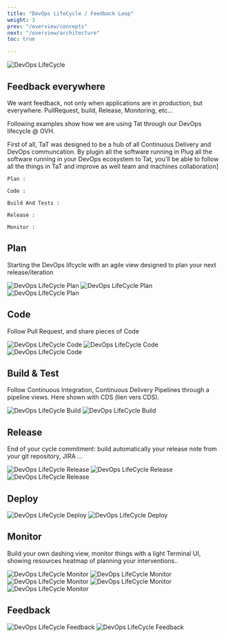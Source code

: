 ```yaml
---
title: "DevOps LifeCycle / Feedback Loop"
weight: 3
prev: "/overview/concepts"
next: "/overview/architecture"
toc: true

---
```


![DevOps LifeCycle](/imgs/devops-lifecycle.png?width=50%)

## Feedback everywhere
We want feedback, not only when applications are in production, but everywhere.
PullRequest, build, Release, Monitoring, etc...

Following examples show how we are using Tat through our DevOps lifecycle @ OVH.

First of all, TaT was designed to be a hub of all Continuous Delivery and DevOps communcation. By plugin all the software running in Plug all the software running in your DevOps ecosystem to Tat, you'll be able to follow all the things in TaT and improve as well team and machines collaboration]


    Plan :

    Code :

    Build And Tests :

    Release :

    Monitor :

## Plan

Starting the DevOps lifcycle with an agile view designed to plan your next release/iteration

![DevOps LifeCycle Plan](/imgs/devops-lifecycle-plan.png?width=250px)
![DevOps LifeCycle Plan](/imgs/devops-lifecycle-plan-agile.png?width=750px)
![DevOps LifeCycle Plan](/imgs/devops-lifecycle-plan-roadmap.png?width=750px)

## Code

Follow Pull Request, and share pieces of Code

![DevOps LifeCycle Code](/imgs/devops-lifecycle-code.png?width=250px)
![DevOps LifeCycle Code](/imgs/devops-lifecycle-code-gist.png?width=750px)
![DevOps LifeCycle Code](/imgs/devops-lifecycle-code-pull-request.png?width=750px)

## Build & Test

Follow Continuous Integration, Continuous Delivery Pipelines through a pipeline views. Here shown with CDS (lien vers CDS).

![DevOps LifeCycle Build](/imgs/devops-lifecycle-build.png?width=250px)
![DevOps LifeCycle Build](/imgs/devops-lifecycle-build-cds.png?width=750px)

## Release

End of your cycle commitment: build automatically your release note from your git repository, JIRA ...

![DevOps LifeCycle Release](/imgs/devops-lifecycle-release.png?width=250px)
![DevOps LifeCycle Release](/imgs/devops-lifecycle-release-changelog-1.png?width=750px)
![DevOps LifeCycle Release](/imgs/devops-lifecycle-release-changelog-2.png?width=750px)

## Deploy

![DevOps LifeCycle Deploy](/imgs/devops-lifecycle-deploy.png?width=250px)
![DevOps LifeCycle Deploy](/imgs/devops-lifecycle-build-cds.png?width=750px)

## Monitor

Build your own dashing view, monitor things with a light Terminal UI, showing resources heatmap of planning your interventions..

![DevOps LifeCycle Monitor](/imgs/devops-lifecycle-monitor.png?width=250px)
![DevOps LifeCycle Monitor](/imgs/devops-lifecycle-monitor-dashboard.png?width=750px)
![DevOps LifeCycle Monitor](/imgs/devops-lifecycle-monitor-tatcli.png?width=750px)
![DevOps LifeCycle Monitor](/imgs/devops-lifecycle-monitor-multiple.png?width=750px)
![DevOps LifeCycle Monitor](/imgs/devops-lifecycle-monitor-oncall.png?width=750px)

## Feedback

![DevOps LifeCycle Feedback](/imgs/devops-lifecycle-feedback.png?width=250px)
![DevOps LifeCycle Feedback](/imgs/devops-lifecycle-feedback-kpi.png?width=750px)
